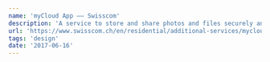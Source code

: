```yaml
---
name: 'myCloud App –– Swisscom'
description: 'A service to store and share photos and files securely and access them from any device.'
url: 'https://www.swisscom.ch/en/residential/additional-services/mycloud.html'
tags: 'design'
date: '2017-06-16'
---
```


